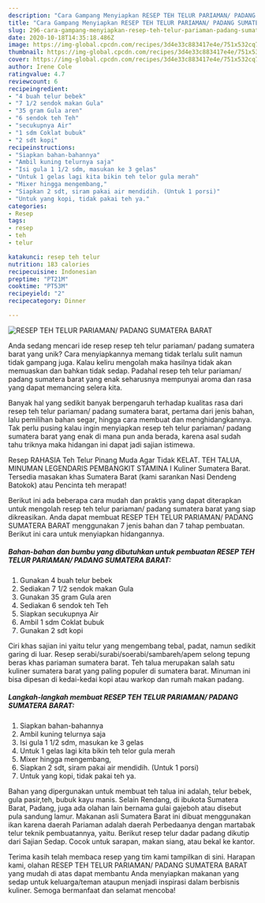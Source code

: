 ```yaml
---
description: "Cara Gampang Menyiapkan RESEP TEH TELUR PARIAMAN/ PADANG SUMATERA BARAT Anti Gagal"
title: "Cara Gampang Menyiapkan RESEP TEH TELUR PARIAMAN/ PADANG SUMATERA BARAT Anti Gagal"
slug: 296-cara-gampang-menyiapkan-resep-teh-telur-pariaman-padang-sumatera-barat-anti-gagal
date: 2020-10-18T14:35:18.486Z
image: https://img-global.cpcdn.com/recipes/3d4e33c883417e4e/751x532cq70/resep-teh-telur-pariaman-padang-sumatera-barat-foto-resep-utama.jpg
thumbnail: https://img-global.cpcdn.com/recipes/3d4e33c883417e4e/751x532cq70/resep-teh-telur-pariaman-padang-sumatera-barat-foto-resep-utama.jpg
cover: https://img-global.cpcdn.com/recipes/3d4e33c883417e4e/751x532cq70/resep-teh-telur-pariaman-padang-sumatera-barat-foto-resep-utama.jpg
author: Irene Cole
ratingvalue: 4.7
reviewcount: 6
recipeingredient:
- "4 buah telur bebek"
- "7 1/2 sendok makan Gula"
- "35 gram Gula aren"
- "6 sendok teh Teh"
- "secukupnya Air"
- "1 sdm Coklat bubuk"
- "2 sdt kopi"
recipeinstructions:
- "Siapkan bahan-bahannya"
- "Ambil kuning telurnya saja"
- "Isi gula 1 1/2 sdm, masukan ke 3 gelas"
- "Untuk 1 gelas lagi kita bikin teh telor gula merah"
- "Mixer hingga mengembang,"
- "Siapkan 2 sdt, siram pakai air mendidih. (Untuk 1 porsi)"
- "Untuk yang kopi, tidak pakai teh ya."
categories:
- Resep
tags:
- resep
- teh
- telur

katakunci: resep teh telur 
nutrition: 183 calories
recipecuisine: Indonesian
preptime: "PT21M"
cooktime: "PT53M"
recipeyield: "2"
recipecategory: Dinner

---
```



![RESEP TEH TELUR PARIAMAN/ PADANG SUMATERA BARAT](https://img-global.cpcdn.com/recipes/3d4e33c883417e4e/751x532cq70/resep-teh-telur-pariaman-padang-sumatera-barat-foto-resep-utama.jpg)

Anda sedang mencari ide resep resep teh telur pariaman/ padang sumatera barat yang unik? Cara menyiapkannya memang tidak terlalu sulit namun tidak gampang juga. Kalau keliru mengolah maka hasilnya tidak akan memuaskan dan bahkan tidak sedap. Padahal resep teh telur pariaman/ padang sumatera barat yang enak seharusnya mempunyai aroma dan rasa yang dapat memancing selera kita.

Banyak hal yang sedikit banyak berpengaruh terhadap kualitas rasa dari resep teh telur pariaman/ padang sumatera barat, pertama dari jenis bahan, lalu pemilihan bahan segar, hingga cara membuat dan menghidangkannya. Tak perlu pusing kalau ingin menyiapkan resep teh telur pariaman/ padang sumatera barat yang enak di mana pun anda berada, karena asal sudah tahu triknya maka hidangan ini dapat jadi sajian istimewa.

Resep RAHASIA Teh Telur Pinang Muda Agar Tidak KELAT. TEH TALUA, MINUMAN LEGENDARIS PEMBANGKIT STAMINA I Kuliner Sumatera Barat. Tersedia masakan khas Sumatera Barat (kami sarankan Nasi Dendeng Batokok) atau Pencinta teh merapat!


Berikut ini ada beberapa cara mudah dan praktis yang dapat diterapkan untuk mengolah resep teh telur pariaman/ padang sumatera barat yang siap dikreasikan. Anda dapat membuat RESEP TEH TELUR PARIAMAN/ PADANG SUMATERA BARAT menggunakan 7 jenis bahan dan 7 tahap pembuatan. Berikut ini cara untuk menyiapkan hidangannya.

<!--inarticleads1-->

##### Bahan-bahan dan bumbu yang dibutuhkan untuk pembuatan RESEP TEH TELUR PARIAMAN/ PADANG SUMATERA BARAT:

1. Gunakan 4 buah telur bebek
1. Sediakan 7 1/2 sendok makan Gula
1. Gunakan 35 gram Gula aren
1. Sediakan 6 sendok teh Teh
1. Siapkan secukupnya Air
1. Ambil 1 sdm Coklat bubuk
1. Gunakan 2 sdt kopi


Ciri khas sajian ini yaitu telur yang mengembang tebal, padat, namun sedikit garing di luar. Resep serabi/surabi/soerabi/sambareh/apem selong tepung beras khas pariaman sumatera barat. Teh talua merupakan salah satu kuliner sumatera barat yang paling populer di sumatera barat. Minuman ini bisa dipesan di kedai-kedai kopi atau warkop dan rumah makan padang. 

<!--inarticleads2-->

##### Langkah-langkah membuat RESEP TEH TELUR PARIAMAN/ PADANG SUMATERA BARAT:

1. Siapkan bahan-bahannya
1. Ambil kuning telurnya saja
1. Isi gula 1 1/2 sdm, masukan ke 3 gelas
1. Untuk 1 gelas lagi kita bikin teh telor gula merah
1. Mixer hingga mengembang,
1. Siapkan 2 sdt, siram pakai air mendidih. (Untuk 1 porsi)
1. Untuk yang kopi, tidak pakai teh ya.


Bahan yang dipergunakan untuk membuat teh talua ini adalah, telur bebek, gula pasir,teh, bubuk kayu manis. Selain Rendang, di ibukota Sumatera Barat, Padang, juga ada olahan lain bernama gulai gajeboh atau disebut pula sandung lamur. Makanan asli Sumatera Barat ini dibuat menggunakan ikan karena daerah Pariaman adalah daerah Perbedaanya dengan martabak telur teknik pembuatannya, yaitu. Berikut resep telur dadar padang dikutip dari Sajian Sedap. Cocok untuk sarapan, makan siang, atau bekal ke kantor. 

Terima kasih telah membaca resep yang tim kami tampilkan di sini. Harapan kami, olahan RESEP TEH TELUR PARIAMAN/ PADANG SUMATERA BARAT yang mudah di atas dapat membantu Anda menyiapkan makanan yang sedap untuk keluarga/teman ataupun menjadi inspirasi dalam berbisnis kuliner. Semoga bermanfaat dan selamat mencoba!
